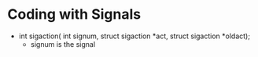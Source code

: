 # Coding with Signals
- int sigaction( int signum, struct sigaction *act, struct sigaction *oldact);
    - signum is the signal
